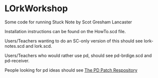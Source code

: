 # LOrkWorkshop
Some code for running Stuck Note by Scot Gresham Lancaster


Installation instructions can be found on the HowTo.scd file.

Users/Teachers wanting to do an SC-only version of this should
see lork-notes.scd and lork.scd.

Users/Teachers who would rather use pd, should see pd-brdige.scd
and pd-receiver.

People looking for pd ideas should see [The PD Patch Respository](http://www.pdpatchrepo.info/)
